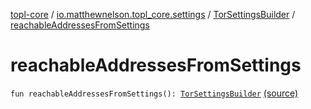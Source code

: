 [topl-core](../../index.md) / [io.matthewnelson.topl_core.settings](../index.md) / [TorSettingsBuilder](index.md) / [reachableAddressesFromSettings](./reachable-addresses-from-settings.md)

# reachableAddressesFromSettings

`fun reachableAddressesFromSettings(): `[`TorSettingsBuilder`](index.md) [(source)](https://github.com/05nelsonm/TorOnionProxyLibrary-Android/blob/master/topl-core/src/main/java/io/matthewnelson/topl_core/settings/TorSettingsBuilder.kt#L596)